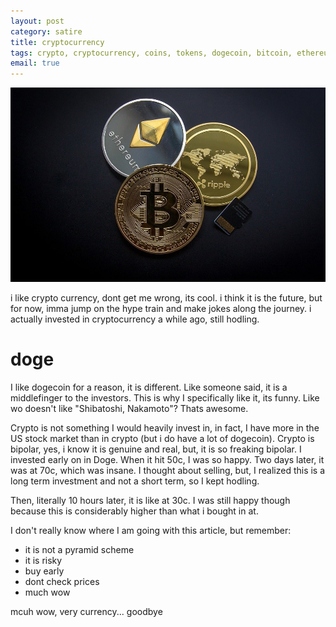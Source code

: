 ```yaml
---
layout: post
category: satire
title: cryptocurrency
tags: crypto, cryptocurrency, coins, tokens, dogecoin, bitcoin, ethereum
email: true
---
```


![crypto](/assets/photos/cryptocurrency.jpeg)

i like crypto currency, dont get me wrong, its cool. i think it is the future, but for now, imma jump on the hype train and make jokes along the journey. i actually invested in cryptocurrency a while ago, still hodling.

# doge

I like dogecoin for a reason, it is different. Like someone said, it is a middlefinger to the investors. This is why I specifically like it, its funny. Like wo doesn't like "Shibatoshi, Nakamoto"? Thats awesome.


Crypto is not something I would heavily invest in, in fact, I have more in the US stock market than in crypto (but i do have a lot of dogecoin). Crypto is bipolar, yes, i know it is genuine and real, but, it is so freaking bipolar. I invested early on in Doge. When it hit 50c, I was so happy. Two days later, it was at 70c, which was insane. I thought about selling, but, I realized this is a long term investment and not a short term, so I kept hodling. 

Then, literally 10 hours later, it is like at 30c. I was still happy though because this is considerably higher than what i bought in at.

I don't really know where I am going with this article, but remember:

* it is not a pyramid scheme
* it is risky
* buy early
* dont check prices
* much wow

mcuh wow, very currency... goodbye
